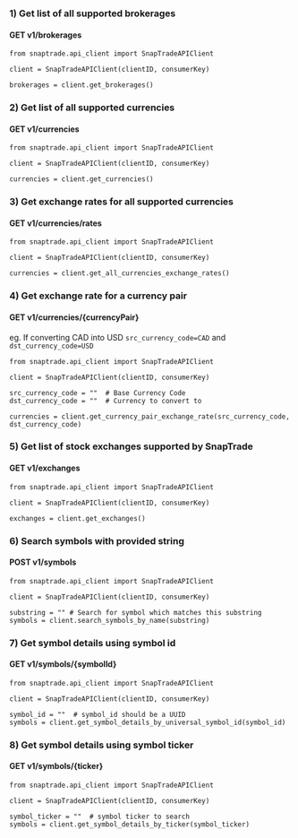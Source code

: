 ### 1) Get list of all supported brokerages

#### GET v1/brokerages
```
from snaptrade.api_client import SnapTradeAPIClient

client = SnapTradeAPIClient(clientID, consumerKey)

brokerages = client.get_brokerages()
```


### 2) Get list of all supported currencies

#### GET v1/currencies
```
from snaptrade.api_client import SnapTradeAPIClient

client = SnapTradeAPIClient(clientID, consumerKey)

currencies = client.get_currencies()
```

### 3) Get exchange rates for all supported currencies

#### GET v1/currencies/rates
```
from snaptrade.api_client import SnapTradeAPIClient

client = SnapTradeAPIClient(clientID, consumerKey)

currencies = client.get_all_currencies_exchange_rates()
```

### 4) Get exchange rate for a currency pair

#### GET v1/currencies/{currencyPair}

eg. If converting CAD into USD `src_currency_code=CAD` and `dst_currency_code=USD`
```
from snaptrade.api_client import SnapTradeAPIClient

client = SnapTradeAPIClient(clientID, consumerKey)

src_currency_code = ""  # Base Currency Code
dst_currency_code = ""  # Currency to convert to

currencies = client.get_currency_pair_exchange_rate(src_currency_code, dst_currency_code)
```

### 5) Get list of stock exchanges supported by SnapTrade

#### GET v1/exchanges

```
from snaptrade.api_client import SnapTradeAPIClient

client = SnapTradeAPIClient(clientID, consumerKey)

exchanges = client.get_exchanges()
```


### 6) Search symbols with provided string

#### POST v1/symbols

```
from snaptrade.api_client import SnapTradeAPIClient

client = SnapTradeAPIClient(clientID, consumerKey)

substring = "" # Search for symbol which matches this substring
symbols = client.search_symbols_by_name(substring)
```


### 7) Get symbol details using symbol id

#### GET v1/symbols/{symbolId}

```
from snaptrade.api_client import SnapTradeAPIClient

client = SnapTradeAPIClient(clientID, consumerKey)

symbol_id = ""  # symbol_id should be a UUID
symbols = client.get_symbol_details_by_universal_symbol_id(symbol_id)
```

### 8) Get symbol details using symbol ticker

#### GET v1/symbols/{ticker}

```
from snaptrade.api_client import SnapTradeAPIClient

client = SnapTradeAPIClient(clientID, consumerKey)

symbol_ticker = ""  # symbol ticker to search
symbols = client.get_symbol_details_by_ticker(symbol_ticker)
```

